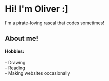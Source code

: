 <h1>Hi! I'm Oliver :]</h1>
I'm a pirate-loving rascal that codes sometimes!

<h2>About me!</h2>
<h4>Hobbies:</h4>
- Drawing <br>
- Reading <br>
- Making websites occasionally <br>

                                                                                
<!---
ThatOliverBranch/ThatOliverBranch is a ✨ special ✨ repository because its `README.md` (this file) appears on your GitHub profile.
You can click the Preview link to take a look at your changes.
--->
